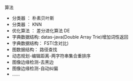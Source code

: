 算法

- 分类器 ： 朴素贝叶斯
- 分类器 ： KNN
- 优化算法 ： 差分进化算法 DE
- 字典数据结构: datas-java(Double Array Trie)增加词性返回
- 字典数据结构： FST(含对比)
- 图数据结构： 路径查找
- 动态规划-编辑距离-两字符串集合重排序
- 图像边缘检测-去黑边
- 图像边缘检测-自动纠偏
- ……
